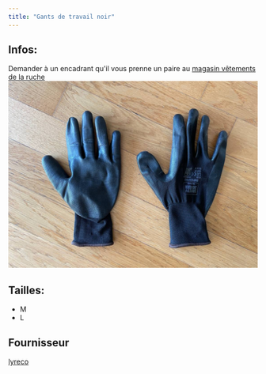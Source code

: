```yaml
---
title: "Gants de travail noir"
---
```


## Infos:
Demander à un encadrant qu'il vous prenne un paire au [magasin vêtements de la ruche](notes/zones/magasinVetementsRuche.md)
![I_GantsTravail-2](notes/pieces_jointes/images/i_description/i_vetements/I_GantsTravail-2.jpg)
## Tailles:
- M
- L

## Fournisseur
[lyreco](notes/utilisateurs/fournisseurs/lyreco.md)

